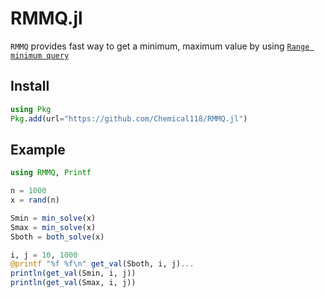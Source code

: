 # RMMQ.jl
`RMMQ` provides fast way to get a minimum, maximum value by using [`Range minimum query`](https://en.wikipedia.org/wiki/Range_minimum_query)

## Install
```julia
using Pkg
Pkg.add(url="https://github.com/Chemical118/RMMQ.jl")
```

## Example
```julia
using RMMQ, Printf

n = 1000
x = rand(n)

Smin = min_solve(x)
Smax = min_solve(x)
Sboth = both_solve(x)

i, j = 10, 1000
@printf "%f %f\n" get_val(Sboth, i, j)...
println(get_val(Smin, i, j))
println(get_val(Smax, i, j))
```